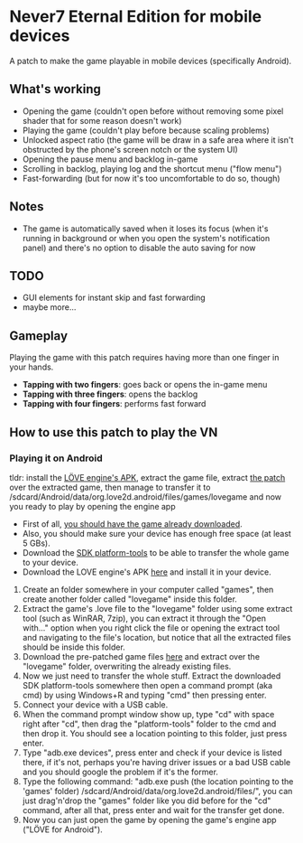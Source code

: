# Never7 Eternal Edition for mobile devices
A patch to make the game playable in mobile devices (specifically Android).
## What's working
* Opening the game (couldn't open before without removing some pixel shader that for some reason doesn't work)
* Playing the game (couldn't play before because scaling problems)
* Unlocked aspect ratio (the game will be draw in a safe area where it isn't obstructed by the phone's screen notch or the system UI)
* Opening the pause menu and backlog in-game
* Scrolling in backlog, playing log and the shortcut menu ("flow menu")
* Fast-forwarding (but for now it's too uncomfortable to do so, though)
## Notes
* The game is automatically saved when it loses its focus (when it's running in background or when you open the system's notification panel) and there's no option to disable the auto saving for now
## TODO
* GUI elements for instant skip and fast forwarding
* maybe more... 
## Gameplay
Playing the game with this patch requires having more than one finger in your hands.  
* **Tapping with two fingers**: goes back or opens the in-game menu 
* **Tapping with three fingers**: opens the backlog  
* **Tapping with four fingers**: performs fast forward 
## How to use this patch to play the VN
### Playing it on Android
tldr: install the [LÖVE engine's APK](https://github.com/love2d/love/releases/download/11.4/love-11.4-android.apk), extract the game file, extract [the patch](https://github.com/Nightdavisao/N7EternalMobile/releases/download/v0.1/patch_foda.zip) over the extracted game, then manage to transfer it to /sdcard/Android/data/org.love2d.android/files/games/lovegame and now you ready to play by opening the engine app
* First of all, [you should have the game already downloaded](https://www.mediafire.com/file/nshjldhr3zzm760/n7e.love/file).
* Also, you should make sure your device has enough free space (at least 5 GBs).  
* Download the [SDK platform-tools](https://developer.android.com/studio/releases/platform-tools) to be able to transfer the whole game to your device. 
* Download the LOVE engine's APK [here](https://github.com/love2d/love/releases/download/11.4/love-11.4-android.apk) and install it in your device.
1. Create an folder somewhere in your computer called "games", then create another folder called "lovegame" inside this folder.
2. Extract the game's .love file to the "lovegame" folder using some extract tool (such as WinRAR, 7zip), you can extract it through the "Open with..." option when you right click the file or opening the extract tool and navigating to the file's location, but notice that all the extracted files should be inside this folder.
3. Download the pre-patched game files [here](https://github.com/Nightdavisao/N7EternalMobile/releases/download/v0.1/patch_foda.zip) and extract over the "lovegame" folder, overwriting the already existing files.
4. Now we just need to transfer the whole stuff. Extract the downloaded SDK platform-tools somewhere then open a command prompt (aka cmd) by using Windows+R and typing "cmd" then pressing enter.
6. Connect your device with a USB cable.
7. When the command prompt window show up, type "cd" with space right after "cd", then drag the "platform-tools" folder to the cmd and then drop it. You should see a location pointing to this folder, just press enter.
8. Type "adb.exe devices", press enter and check if your device is listed there, if it's not, perhaps you're having driver issues or a bad USB cable and you should google the problem if it's the former.
9. Type the following command: "adb.exe push (the location pointing to the 'games' folder) /sdcard/Android/data/org.love2d.android/files/", you can just drag'n'drop the "games" folder like you did before for the "cd" command, after all that, press enter and wait for the transfer get done.
10. Now you can just open the game by opening the game's engine app ("LÖVE for Android").